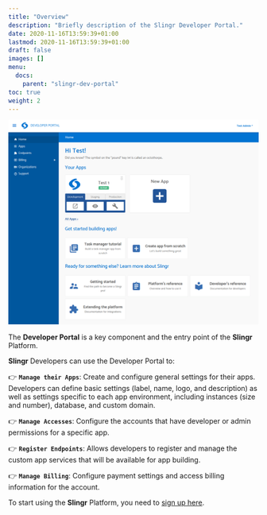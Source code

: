 ```yaml
---
title: "Overview"
description: "Briefly description of the Slingr Developer Portal."
date: 2020-11-16T13:59:39+01:00
lastmod: 2020-11-16T13:59:39+01:00
draft: false
images: []
menu:
  docs:
    parent: "slingr-dev-portal"
toc: true
weight: 2
---
```


![Developer Portal](/images/vendor/platform-ref/developer-portal.png)

The **Developer Portal** is a key component and the entry point of the **Slingr** Platform.

**Slingr** Developers can use the Developer Portal to:

👉 **`Manage their Apps`**: Create and configure general settings for their apps. Developers can define basic settings 
  (label, name, logo, and description) as well as settings specific to each app environment, including instances (size and number), database, and custom domain.

👉 **`Manage Accesses`**: Configure the accounts that have developer or admin permissions for a specific app.

👉 **`Register Endpoints`**: Allows developers to register and manage the custom app services that will be available for app building.

👉 **`Manage Billing`**: Configure payment settings and access billing information for the account.

To start using the **Slingr** Platform, you need to [sign up here](https://developer-portal.slingrs.io/signup.html).



